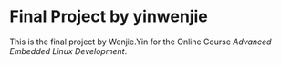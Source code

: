 # Final Project by yinwenjie

This is the final project by Wenjie.Yin for the Online Course _Advanced Embedded Linux Development_. 
